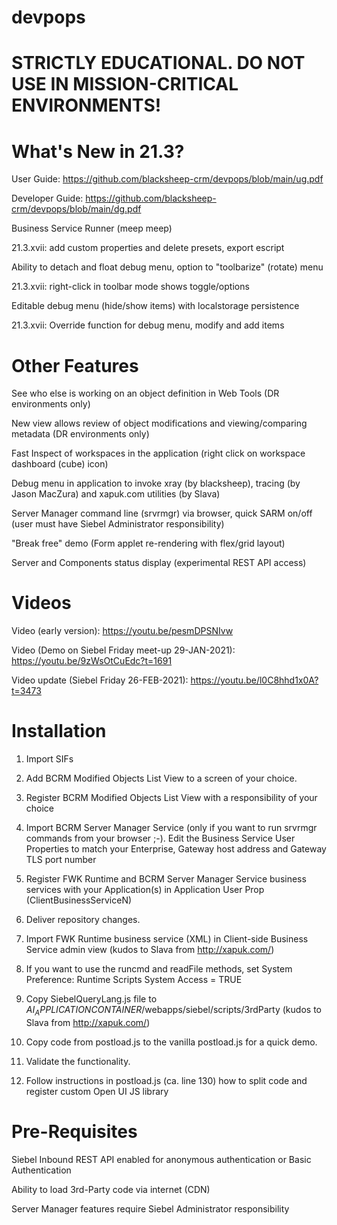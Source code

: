 # devpops

# STRICTLY EDUCATIONAL. DO NOT USE IN MISSION-CRITICAL ENVIRONMENTS!

# What's New in 21.3?

User Guide: https://github.com/blacksheep-crm/devpops/blob/main/ug.pdf

Developer Guide: https://github.com/blacksheep-crm/devpops/blob/main/dg.pdf

Business Service Runner (meep meep)

21.3.xvii: add custom properties and delete presets, export escript

Ability to detach and float debug menu, option to "toolbarize" (rotate) menu

21.3.xvii: right-click in toolbar mode shows toggle/options

Editable debug menu (hide/show items) with localstorage persistence

21.3.xvii: Override function for debug menu, modify and add items

# Other Features

See who else is working on an object definition in Web Tools (DR environments only)

New view allows review of object modifications and viewing/comparing metadata (DR environments only)

Fast Inspect of workspaces in the application (right click on workspace dashboard (cube) icon)

Debug menu in application to invoke xray (by blacksheep), tracing (by Jason MacZura) and xapuk.com utilities (by Slava)

Server Manager command line (srvrmgr) via browser, quick SARM on/off (user must have Siebel Administrator responsibility)

"Break free" demo (Form applet re-rendering with flex/grid layout)

Server and Components status display (experimental REST API access)

# Videos

Video (early version): https://youtu.be/pesmDPSNIvw

Video (Demo on Siebel Friday meet-up 29-JAN-2021): https://youtu.be/9zWsOtCuEdc?t=1691

Video update (Siebel Friday 26-FEB-2021): https://youtu.be/l0C8hhd1x0A?t=3473

# Installation

1. Import SIFs

2. Add BCRM Modified Objects List View to a screen of your choice.

3. Register BCRM Modified Objects List View with a responsibility of your choice

4. Import BCRM Server Manager Service (only if you want to run srvrmgr commands from your browser ;-).
   Edit the Business Service User Properties to match your Enterprise, Gateway host address and Gateway TLS port number

5. Register FWK Runtime and BCRM Server Manager Service business services with your Application(s) in Application User Prop (ClientBusinessServiceN)

6. Deliver repository changes.

7. Import FWK Runtime business service (XML) in Client-side Business Service admin view (kudos to Slava from http://xapuk.com/)

8. If you want to use the runcmd and readFile methods, set System Preference: Runtime Scripts System Access = TRUE

9. Copy SiebelQueryLang.js file to $AI_APPLICATIONCONTAINER$/webapps/siebel/scripts/3rdParty (kudos to Slava from http://xapuk.com/)

10. Copy code from postload.js to the vanilla postload.js for a quick demo. 

11. Validate the functionality.

12. Follow instructions in postload.js (ca. line 130) how to split code and register custom Open UI JS library

# Pre-Requisites

Siebel Inbound REST API enabled for anonymous authentication or Basic Authentication

Ability to load 3rd-Party code via internet (CDN)

Server Manager features require Siebel Administrator responsibility


